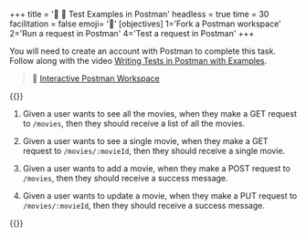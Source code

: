 +++
title = '📮 🧪 Test Examples in Postman'
headless = true
time = 30
facilitation = false
emoji= '🧩'
[objectives]
    1='Fork a Postman workspace'
    2='Run a request in Postman'
    4='Test a request in Postman'
+++

You will need to create an account with Postman to complete this task. Follow along with the video [Writing Tests in Postman with Examples](https://www.youtube.com/watch?v=oXW-C2bM0wE).

> 📮 [Interactive Postman Workspace](https://www.postman.com/postman/workspace/test-examples-in-postman/documentation/1559645-820d771d-70ab-452f-9edd-0904dbc315b8)

{{<note type="activity" title="Test your movies API">}}

1. Given a user wants to see all the movies, when they make a GET request to `/movies`, then they should receive a list of all the movies.

1. Given a user wants to see a single movie, when they make a GET request to `/movies/:movieId`, then they should receive a single movie.

1. Given a user wants to add a movie, when they make a POST request to `/movies`, then they should receive a success message.

1. Given a user wants to update a movie, when they make a PUT request to `/movies/:movieId`, then they should receive a success message.

{{</note>}}
